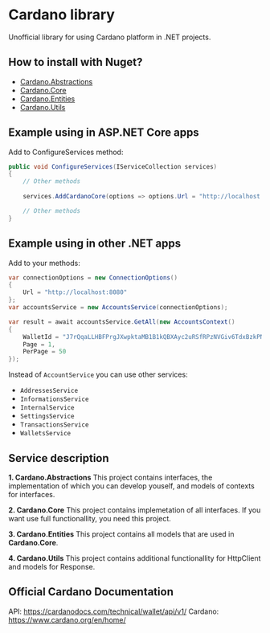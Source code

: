 # Cardano library

Unofficial library for using Cardano platform in .NET projects.

## How to install with Nuget?
- [Cardano.Abstractions](https://www.nuget.org/packages/Cardano.Abstractions/ "Cardano.Abstractions")
- [Cardano.Core](https://www.nuget.org/packages/Cardano.Core/ "Cardano.Core")
- [Cardano.Entities](https://www.nuget.org/packages/Cardano.Entities/ "Cardano.Entities")
- [Cardano.Utils](https://www.nuget.org/packages/Cardano.Utils/ "Cardano.Utils")

## Example using in ASP.NET Core apps
Add to ConfigureServices method:
```csharp
public void ConfigureServices(IServiceCollection services)
{
    // Other methods
    
    services.AddCardanoCore(options => options.Url = "http://localhost:8080");

    // Other methods
}

```

## Example using in other .NET apps
Add to your methods:
```csharp
var connectionOptions = new ConnectionOptions()
{
    Url = "http://localhost:8080"
};
var accountsService = new AccountsService(connectionOptions);

var result = await accountsService.GetAll(new AccountsContext()
{
    WalletId = "J7rQqaLLHBFPrgJXwpktaMB1B1kQBXAyc2uRSfRPzNVGiv6TdxBzkPNBUWysZZZdhFG9gRy3sQFfX5wfpLbi4XTFGFxTg",
    Page = 1,
    PerPage = 50
});
```

Instead of `AccountService` you can use other services:
- `AddressesService`
- `InformationsService`
- `InternalService`
- `SettingsService`
- `TransactionsService`
- `WalletsService`

## Service description
**1. Cardano.Abstractions**
This project contains interfaces, the implementation of which you can develop youself, and models of contexts for interfaces.

**2. Cardano.Core**
This project contains implemetation of all interfaces. If you want use full functionallity, you need this project.

**3. Cardano.Entities**
This project contains all models that are used in **Cardano.Core**.

**4. Cardano.Utils**
This project contains additional functionallity for HttpClient and models for Response.

## Official Cardano Documentation
API: https://cardanodocs.com/technical/wallet/api/v1/
Cardano: https://www.cardano.org/en/home/
